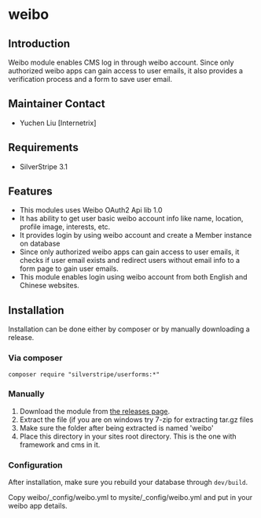 # weibo

## Introduction

Weibo module enables CMS log in through weibo account. Since only authorized weibo apps can gain access to user emails, 
it also provides a verification process and a form to save user email.

## Maintainer Contact

 * Yuchen Liu [Internetrix]

## Requirements

 * SilverStripe 3.1

## Features

*  This modules uses Weibo OAuth2 Api lib 1.0
*  It has ability to get user basic weibo account info like name, location, profile image, interests, etc.
*  It provides login by using weibo account and create a Member instance on database
*  Since only authorized weibo apps can gain access to user emails,  it checks if user email exists and redirect users without email info to a form page to gain user emails.
*  This module enables login using weibo account from both English and Chinese websites.

## Installation

Installation can be done either by composer or by manually downloading a release.

### Via composer

`composer require "silverstripe/userforms:*"`

### Manually

 1.  Download the module from [the releases page](https://github.com/Internetrix/weibo).
 2.  Extract the file (if you are on windows try 7-zip for extracting tar.gz files
 3.  Make sure the folder after being extracted is named 'weibo' 
 4.  Place this directory in your sites root directory. This is the one with framework and cms in it.

### Configuration

After installation, make sure you rebuild your database through `dev/build`.

Copy weibo/_config/weibo.yml to mysite/_config/weibo.yml and put in your weibo app details.